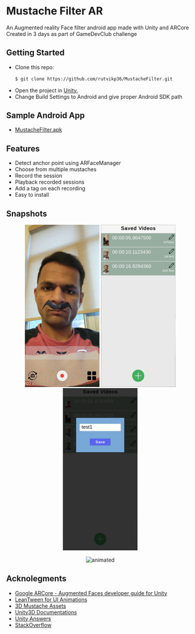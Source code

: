# Mustache Filter AR
An Augmented reality Face filter android app made with Unity and ARCore  
Created in 3 days as part of GameDevClub challenge

## Getting Started
- Clone this repo:
    ```sh
    $ git clone https://github.com/rutvikp36/MustacheFilter.git
    ```
 - Open the project in [Unity.](https://unity.com/)
 - Change Build Settings to Android and give proper Android SDK path

## Sample Android App 
  - [MustacheFilter.apk](MustacheFilter.apk)

## Features
  - Detect anchor point using ARFaceManager
  - Choose from multiple mustaches
  - Record the session
  - Playback recorded sessions
  - Add a tag on each recording
  - Easy to install

## Snapshots

<p align="center">
<img src="Snapshots/Snap_1.jpeg" width="200">
<img src="Snapshots/Snap_2.jpeg" width="200">
<img src="Snapshots/Snap_3.jpeg" width="200">
</p>


<p align="center">
<img src="Snapshots/Snap_Video.gif" alt="animated" width="300">
</p>


## Acknolegments
  - [Google ARCore - Augmented Faces developer guide for Unity](https://developers.google.com/ar/develop/unity/augmented-faces/developer-guide)
  - [LeanTween for UI Animations](https://dentedpixel.com/LeanTweenDocumentation/classes/LeanTween.html)
  - [3D Mustache Assets](https://creazilla.com/nodes/1539587-set-of-mustache-3d-model)
  - [Unity3D Documentations](https://docs.unity3d.com/Manual/index.html)
  - [Unity Answers](https://answers.unity.com/index.html)
  - [StackOverflow](https://stackoverflow.com)
    
   
